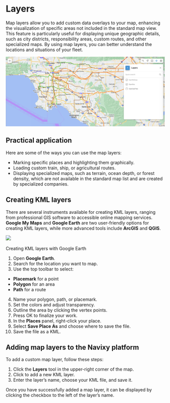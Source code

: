 # Layers

Map layers allow you to add custom data overlays to your map, enhancing the visualization of specific areas not included in the standard map view. This feature is particularly useful for displaying unique geographic details, such as city districts, responsibility areas, custom routes, and other specialized maps. By using map layers, you can better understand the locations and situations of your fleet.

![image-20240807-205554.png](attachments/image-20240807-205554.png)

## Practical application

Here are some of the ways you can use the map layers:

- Marking specific places and highlighting them graphically.
- Loading custom train, ship, or agricultural routes.
- Displaying specialized maps, such as terrain, ocean depth, or forest density, which are not available in the standard map list and are created by specialized companies.

## Creating KML layers

There are several instruments available for creating KML layers, ranging from professional GIS software to accessible online mapping services. **Google My Maps** and **Google Earth** are two user-friendly options for creating KML layers, while more advanced tools include **ArcGIS** and **QGIS**.

![](https://squaregps.atlassian.net/wiki/images/icons/grey_arrow_down.png)

Creating KML layers with Google Earth

1. Open **Google Earth**.
2. Search for the location you want to map.
3. Use the top toolbar to select:
  - **Placemark** for a point
  - **Polygon** for an area
  - **Path** for a route
4. Name your polygon, path, or placemark.
5. Set the colors and adjust transparency.
6. Outline the area by clicking the vertex points.
7. Press OK to finalize your work.
8. In the **Places** panel, right-click your place.
9. Select **Save Place As** and choose where to save the file.
10. Save the file as a KML.

## Adding map layers to the Navixy platform

To add a custom map layer, follow these steps:

1. Click the **Layers** tool in the upper-right corner of the map.
2. Click to add a new KML layer.
3. Enter the layer’s name, choose your KML file, and save it.

Once you have successfully added a map layer, it can be displayed by clicking the checkbox to the left of the layer’s name.